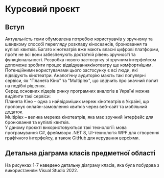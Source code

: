 # Курсовий проєкт

## Вступ
Актуальність теми обумовлена потребою користувачів у зручному та швидкому способі перегляду розкладу кіносеансів, бронювання та купівлі квитків. Багато кінотеатрів вже мають власні цифрові платформи, проте не всі вони забезпечують достатній рівень зручності та функціональності. Розробка нового застосунку зі зручним інтерфейсом допоможе зробити процес відвідуваннякінотеатру ще комфортнішим.  
Потенційними користувачами цього застосунку є всі люди, які відвідують кінотеатри. Аналогічну аудиторію мають такі популярні сервіси, як "Планета Кіно" та "Multiplex", що свідчить про значний попит на подібні рішення.  
Серед основних лідерів ринку програмних аналогів в Україні можна виділити такі сервіси:  
Планета Кіно – одна з найвідоміших мереж кінотеатрів в Україні, що пропонує онлайн-замовлення квитків через веб-сайт та мобільний додаток.  
Multiplex – велика мережа кінотеатрів, яка має зручний інтерфейс для бронювання та купівлі квитків.  
У даному проєкті використовуються такі технології: мова програмування C#, фреймворк .NET 8, UI-технологія WPF для створення графічного інтерфейсу, а також GitHub для керування версіями. 

## Детальна діаграма класів предметної області
На рисунках 1-7 наведено детальну діаграму класів, яка була побудова з використанням Visual Studio 2022.

